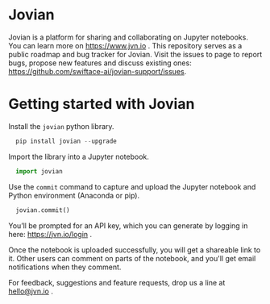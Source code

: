 # Jovian

Jovian is a platform for sharing and collaborating on Jupyter notebooks. You can learn more on https://www.jvn.io . This repository serves as a public roadmap and bug tracker for Jovian. Visit the issues to page to report bugs, propose new features and discuss existing ones: https://github.com/swiftace-ai/jovian-support/issues. 

# Getting started with Jovian

Install the `jovian` python library.

```py
  pip install jovian --upgrade
```

Import the library into a Jupyter notebook.

```py
  import jovian
```

Use the `commit` command to capture and upload the Jupyter notebook and Python environment (Anaconda or pip).

```py
  jovian.commit()
```

You’ll be prompted for an API key, which you can generate by logging in here: https://jvn.io/login .

Once the notebook is uploaded successfully, you will get a shareable link to it. Other users can comment on parts of the notebook, and you'll get email notifications when they comment.

For feedback, suggestions and feature requests, drop us a line at hello@jvn.io .
